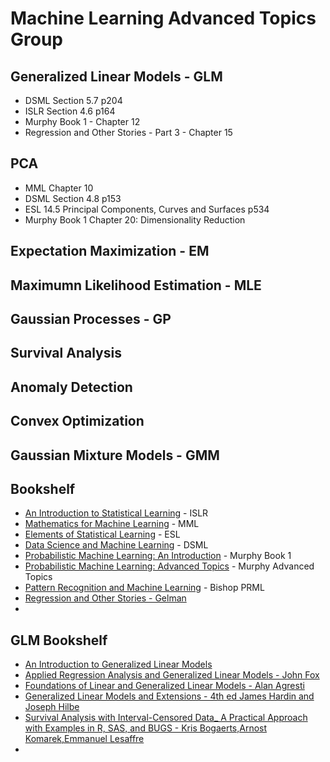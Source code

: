 # Machine Learning Advanced Topics Group

## Generalized Linear Models - GLM

- DSML Section 5.7 p204
- ISLR Section 4.6 p164
- Murphy Book 1 - Chapter 12
- Regression and Other Stories - Part 3 - Chapter 15


## PCA

- MML Chapter 10
- DSML Section 4.8 p153
- ESL 14.5 Principal Components, Curves and Surfaces p534
- Murphy Book 1 Chapter 20: Dimensionality Reduction

## Expectation Maximization - EM


## Maximumn Likelihood Estimation - MLE

## Gaussian Processes - GP

## Survival Analysis

## Anomaly Detection

## Convex Optimization

## Gaussian Mixture Models - GMM


## Bookshelf

- [An Introduction to Statistical Learning](https://www.statlearning.com) - ISLR
- [Mathematics for Machine Learning](https://mml-book.github.io) - MML
- [Elements of Statistical Learning](https://hastie.su.domains/ElemStatLearn/) - ESL
- [Data Science and Machine Learning](https://github.com/DSML-book/) - DSML
- [Probabilistic Machine Learning: An Introduction](https://probml.github.io/pml-book/book1.html) - Murphy Book 1
- [Probabilistic Machine Learning: Advanced Topics](https://probml.github.io/pml-book/book2.html) - Murphy Advanced Topics
- [Pattern Recognition and Machine Learning](https://www.microsoft.com/en-us/research/uploads/prod/2006/01/Bishop-Pattern-Recognition-and-Machine-Learning-2006.pdf) - Bishop PRML
- [Regression and Other Stories - Gelman](https://avehtari.github.io/ROS-Examples/)
- 

## GLM Bookshelf

- [An Introduction to Generalized Linear Models](https://www.amazon.com/Introduction-Generalized-Chapman-Statistical-Science-dp-1138741515/dp/1138741515/ref=dp_ob_title_bk)
- [Applied Regression Analysis and Generalized Linear Models - John Fox](https://www.amazon.com/Applied-Regression-Analysis-Generalized-Linear-dp-1452205663/dp/1452205663/ref=dp_ob_title_bk)
- [Foundations of Linear and Generalized Linear Models - Alan Agresti](https://www.amazon.com/Foundations-Linear-Generalized-Probability-Statistics/dp/1118730038)
- [Generalized Linear Models and Extensions - 4th ed James Hardin and Joseph Hilbe](https://www.amazon.com/Generalized-Linear-Models-Extensions-Fourth/dp/1597182257)
- [Survival Analysis with Interval-Censored Data_ A Practical Approach with Examples in R, SAS, and BUGS - Kris Bogaerts,Arnost Komarek,Emmanuel Lesaffre](https://www.amazon.com/Survival-Analysis-Interval-Censored-Data-Interdisciplinary/dp/1420077473)
- 
